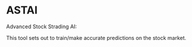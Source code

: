 # ASTAI

Advanced Stock Strading AI:

This tool sets out to train/make accurate predictions on the stock market.
